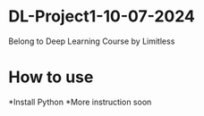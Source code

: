 # DL-Project1-10-07-2024
Belong to Deep Learning Course by Limitless

# How to use
*Install Python
*More instruction soon
